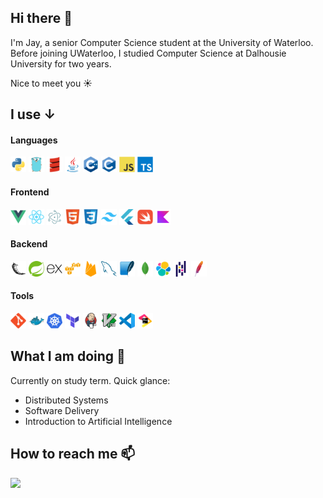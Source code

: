 ## Hi there 👋

I'm Jay, a senior Computer Science student at the University of Waterloo. Before joining UWaterloo, I studied Computer Science at Dalhousie University for two years.

Nice to meet you ☀️

<!--
<img src="https://github-readme-stats.vercel.app/api?username=JayZhouzzj" />
<img src="https://github-readme-stats.vercel.app/api/top-langs/?username=JayZhouzzj" />


-->
## I use ↓
#### Languages
[<img src="https://github.com/devicons/devicon/blob/master/icons/python/python-original.svg" width="25" height="25"/>](https://www.python.org/)
[<img src="https://github.com/devicons/devicon/blob/master/icons/go/go-original.svg" width="25" height="25"/>](https://go.dev/)
[<img src="https://github.com/devicons/devicon/blob/master/icons/scala/scala-original.svg" width="25" height="25"/>](https://en.wikipedia.org/wiki/Scala_(programming_language))
[<img src="https://github.com/devicons/devicon/blob/master/icons/java/java-original.svg" width="25" height="25"/>](https://www.java.com/)
[<img src="https://github.com/devicons/devicon/blob/master/icons/cplusplus/cplusplus-original.svg" width="25" height="25"/>](https://en.wikipedia.org/wiki/C%2B%2B)
[<img src="https://github.com/devicons/devicon/blob/master/icons/c/c-original.svg" width="25" height="25"/>](https://wikipedia.org/wiki/C_(programming_language))
[<img src="https://github.com/devicons/devicon/blob/master/icons/javascript/javascript-original.svg" width="25" height="25"/>](https://wikipedia.org/wiki/JavaScript)
[<img src="https://github.com/devicons/devicon/blob/master/icons/typescript/typescript-original.svg" width="25" height="25"/>](https://en.wikipedia.org/wiki/TypeScript)
#### Frontend
[<img src="https://github.com/devicons/devicon/blob/master/icons/vuejs/vuejs-original.svg" width="25" height="25"/>](https://vuejs.org/)
[<img src="https://github.com/devicons/devicon/blob/master/icons/react/react-original.svg" width="25" height="25"/>](https://reactjs.org/)
[<img src="https://github.com/devicons/devicon/blob/master/icons/electron/electron-original.svg" width="25" height="25"/>](https://www.electronjs.org/)
[<img src="https://github.com/devicons/devicon/blob/master/icons/html5/html5-original.svg" width="25" height="25"/>](https://wikipedia.org/wiki/HTML)
[<img src="https://github.com/devicons/devicon/blob/master/icons/css3/css3-original.svg" width="25" height="25"/>](https://wikipedia.org/wiki/CSS)
[<img src="https://github.com/devicons/devicon/blob/master/icons/tailwindcss/tailwindcss-plain.svg" width="25" height="25"/>](https://tailwindcss.com/)
[<img src="https://github.com/devicons/devicon/blob/master/icons/flutter/flutter-original.svg" width="25" height="25"/>](https://flutter.dev/)
[<img src="https://github.com/devicons/devicon/blob/master/icons/swift/swift-original.svg" width="25" height="25"/>](https://developer.apple.com/swift/)
[<img src="https://github.com/devicons/devicon/blob/master/icons/kotlin/kotlin-original.svg" width="25" height="25"/>](https://developer.android.com/kotlin)
#### Backend
[<img src="https://github.com/devicons/devicon/blob/master/icons/flask/flask-original.svg" width="25" height="25"/>](https://flask.palletsprojects.com/)
[<img src="https://github.com/devicons/devicon/blob/master/icons/spring/spring-original.svg" width="25" height="25"/>](https://spring.io/projects/spring-boot)
[<img src="https://github.com/devicons/devicon/blob/master/icons/express/express-original.svg" width="25" height="25"/>](https://expressjs.com/)
[<img src="https://github.com/devicons/devicon/blob/master/icons/amazonwebservices/amazonwebservices-original.svg" width="25" height="25"/>](https://aws.amazon.com/)
[<img src="https://github.com/devicons/devicon/blob/master/icons/firebase/firebase-plain.svg" width="25" height="25"/>](https://firebase.google.com/)
[<img src="https://github.com/devicons/devicon/blob/master/icons/mysql/mysql-original.svg" width="25" height="25"/>](https://www.mysql.com/)
[<img src="https://github.com/devicons/devicon/blob/master/icons/sqlite/sqlite-original.svg" width="25" height="25"/>](https://www.sqlite.org/index.html/)
[<img src="https://github.com/devicons/devicon/blob/master/icons/mongodb/mongodb-original.svg" width="25" height="25"/>](https://www.mongodb.com/)
[<img src="https://github.com/elastic/eui/blob/main/src/components/icon/svgs/logo_elastic.svg" width="25" height="25"/>](https://www.elastic.co/elasticsearch/)
[<img src="https://github.com/devicons/devicon/blob/master/icons/pandas/pandas-original.svg" width="25" height="25"/>](https://pandas.pydata.org/)
[<img src="https://github.com/devicons/devicon/blob/master/icons/apache/apache-original.svg" width="25" height="25"/>](https://en.wikipedia.org/wiki/The_Apache_Software_Foundation/)
#### Tools
[<img src="https://github.com/devicons/devicon/blob/master/icons/git/git-original.svg" width="25" height="25"/>](https://git-scm.com/)
[<img src="https://github.com/devicons/devicon/blob/master/icons/docker/docker-original.svg" width="25" height="25"/>](https://www.docker.com/)
[<img src="https://github.com/devicons/devicon/blob/master/icons/kubernetes/kubernetes-plain.svg" width="25" height="25"/>](https://kubernetes.io/)
[<img src="https://github.com/devicons/devicon/blob/master/icons/terraform/terraform-original.svg" width="25" height="25"/>](https://www.terraform.io/)
[<img src="https://github.com/devicons/devicon/blob/master/icons/jenkins/jenkins-original.svg" width="25" height="25"/>](https://www.jenkins.io/)
[<img src="https://github.com/devicons/devicon/blob/master/icons/vim/vim-original.svg" width="25" height="25"/>](https://www.vim.org/)
[<img src="https://github.com/devicons/devicon/blob/master/icons/vscode/vscode-original.svg" width="25" height="25"/>](https://code.visualstudio.com/)
[<img src="https://github.com/devicons/devicon/blob/master/icons/jetbrains/jetbrains-original.svg" width="25" height="25"/>](https://www.jetbrains.com/)

## What I am doing 💭

Currently on study term. Quick glance:

- Distributed Systems
- Software Delivery
- Introduction to Artificial Intelligence

## How to reach me 📫

<a href="https://www.linkedin.com/in/jay-zhengjie-zhou/">
  <img src="https://img.shields.io/badge/LinkedIn-0077B5?style=for-the-badge&logo=linkedin&logoColor=white" />
</a>

<!--
## Random things 💡
#### 🎸 A song for you
<a href="https://open.spotify.com/embed/track/3YRCqOhFifThpSRFJ1VWFM">
  <img src="https://github.com/JayZhouzzj/assets/blob/main/useryourillusion.png" width="100" height="100" />
</a>


#### #️⃣ View count <br>
<img src="https://profile-counter.glitch.me/JayZhouzzj/count.svg" />
(since 2022.10.20)
-->

<!--
**JayZhouzzj/JayZhouzzj** is a ✨ _special_ ✨ repository because its `README.md` (this file) appears on your GitHub profile.

Here are some ideas to get you started:

- 🔭 I’m currently working on ...
- 🌱 I’m currently learning ...
- 👯 I’m looking to collaborate on ...
- 🤔 I’m looking for help with ...
- 💬 Ask me about ...
- 📫 How to reach me: ...
- 😄 Pronouns: ...
- ⚡ Fun fact: ...
-->
